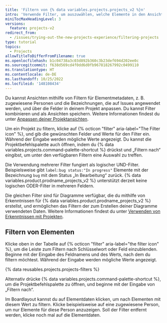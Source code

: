 ```yaml
---
title: 'Filtern von {% data variables.projects.projects_v2 %}n'
intro: 'Verwende Filter, um auszuwählen, welche Elemente in den Ansichten deines Projekts angezeigt werden sollen.'
miniTocMaxHeadingLevel: 3
versions:
  feature: projects-v2
redirect_from:
  - /issues/trying-out-the-new-projects-experience/filtering-projects
type: tutorial
topics:
  - Projects
allowTitleToDifferFromFilename: true
ms.openlocfilehash: b1c04738a3c03d892b360c3b23def694d202ee0c
ms.sourcegitcommit: f638d569cd4f0dd6d0fb967818267992c0499110
ms.translationtype: HT
ms.contentlocale: de-DE
ms.lasthandoff: 10/25/2022
ms.locfileid: '148108434'
---
```

Du kannst Ansichten mithilfe von Filtern für Elementmetadaten, z. B. zugewiesene Personen und die Bezeichnungen, die auf Issues angewendet werden, und über die Felder in deinem Projekt anpassen. Du kannst Filter kombinieren und als Ansichten speichern. Weitere Informationen findest du unter [Anpassen deiner Projektansichten](/issues/planning-and-tracking-with-projects/customizing-views-in-your-project/customizing-a-view).

Um ein Projekt zu filtern, klicke auf {% octicon "filter" aria-label="The Filter icon" %}, und gib die gewünschten Felder und Werte für den Filter ein. Während der Eingabe werden mögliche Werte angezeigt. Du kannst die Projektbefehlspalette auch öffnen, indem du {% data variables.projects.command-palette-shortcut %} drückst und „Filtern nach“ eingibst, um unter den verfügbaren Filtern eine Auswahl zu treffen.

Die Verwendung mehrerer Filter fungiert als logischer UND-Filter. Beispielsweise gibt `label:bug status:"In progress"` Elemente mit der Bezeichnung `bug` mit dem Status „In Bearbeitung“ zurück. {% data variables.product.prodname_projects_v2 %} unterstützt derzeit keine logischen ODER-Filter in mehreren Feldern.

Die gleichen Filter sind für Diagramme verfügbar, die du mithilfe von Erkenntnissen für {% data variables.product.prodname_projects_v2 %} erstellst, und ermöglichen das Filtern der zum Erstellen deiner Diagramme verwendeten Daten. Weitere Informationen findest du unter [Verwenden von Erkenntnissen mit Projekten](/issues/planning-and-tracking-with-projects/viewing-insights-from-your-project/about-insights-for-projects).

## Filtern von Elementen

Klicke oben in der Tabelle auf {% octicon "filter" aria-label="the filter icon" %}, um die Leiste zum Filtern nach Schlüsselwort oder Feld einzublenden. Beginne mit der Eingabe des Feldnamens und des Werts, nach dem du filtern möchtest. Während der Eingabe werden mögliche Werte angezeigt.

{% data reusables.projects.projects-filters %}

Alternativ drücke {% data variables.projects.command-palette-shortcut %}, um die Projektbefehlspalette zu öffnen, und beginne mit der Eingabe von „Filtern nach“.

Im Boardlayout kannst du auf Elementdaten klicken, um nach Elementen mit diesem Wert zu filtern. Klicke beispielsweise auf eine zugewiesene Person, um nur Elemente für diese Person anzuzeigen. Soll der Filter entfernt werden, klicke noch mal auf die Elementdaten.
